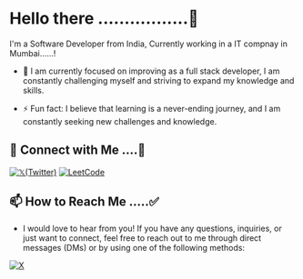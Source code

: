 

# Hello there .................👋
I'm a Software Developer from India, Currently working in a IT compnay in Mumbai......!


- 🔭  I am currently focused on improving as a full stack developer, I am constantly challenging myself and striving to expand my knowledge and skills. 

- ⚡ Fun fact: I believe that learning is a never-ending journey, and I am constantly seeking new challenges and knowledge. 


## 🔗 Connect with Me ....🤝

[![𝕏(Twitter)](https://img.shields.io/badge/Twitter-Follow-blue?style=for-the-badge&logo=x&logoColor=white)](https://x.com/laxmankumarIITB)
[![LeetCode](https://img.shields.io/badge/LeetCode-Profile-red?style=for-the-badge&logo=leetcode&logoColor=black)](https://leetcode.com/laxman-123)

## 📫 How to Reach Me .....✅

 - I would love to hear from you! If you have any questions, inquiries, or just want to connect, feel free to reach out to me through direct messages (DMs) or by using one of the following methods:




[![X](https://img.icons8.com/color/48/000000/twitterx.png)](https://x.com/laxmankumarIITB)



